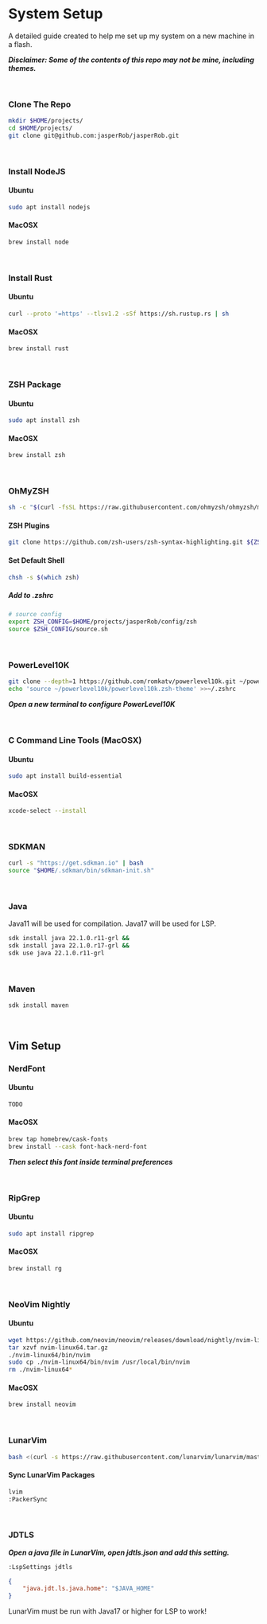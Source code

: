 # System Setup

A detailed guide created to help me set up my system on a new machine in a flash. 

***Disclaimer: Some of the contents of this repo may not be mine, including themes.***

&nbsp;

### Clone The Repo

```bash
mkdir $HOME/projects/
cd $HOME/projects/
git clone git@github.com:jasperRob/jasperRob.git
```

&nbsp;


### Install NodeJS


#### Ubuntu
```bash
sudo apt install nodejs
```

#### MacOSX
```bash
brew install node
```

&nbsp;

### Install Rust

#### Ubuntu
```bash
curl --proto '=https' --tlsv1.2 -sSf https://sh.rustup.rs | sh
```

#### MacOSX
```bash
brew install rust
```

&nbsp;

### ZSH Package

#### Ubuntu
```bash
sudo apt install zsh
```

#### MacOSX
```bash
brew install zsh
```

&nbsp;

### OhMyZSH

```bash
sh -c "$(curl -fsSL https://raw.githubusercontent.com/ohmyzsh/ohmyzsh/master/tools/install.sh)"
```

#### ZSH Plugins

```bash
git clone https://github.com/zsh-users/zsh-syntax-highlighting.git ${ZSH_CUSTOM:-~/.oh-my-zsh/custom}/plugins/zsh-syntax-highlighting
```

#### Set Default Shell

```bash
chsh -s $(which zsh)
```

##### Add to .zshrc

```bash
# source config
export ZSH_CONFIG=$HOME/projects/jasperRob/config/zsh
source $ZSH_CONFIG/source.sh
```

&nbsp;

### PowerLevel10K

```bash
git clone --depth=1 https://github.com/romkatv/powerlevel10k.git ~/powerlevel10k
echo 'source ~/powerlevel10k/powerlevel10k.zsh-theme' >>~/.zshrc
```

***Open a new terminal to configure PowerLevel10K***

&nbsp;

### C Command Line Tools (MacOSX)

#### Ubuntu
```bash
sudo apt install build-essential
```

#### MacOSX
```bash
xcode-select --install
```

&nbsp;

### SDKMAN

```bash
curl -s "https://get.sdkman.io" | bash
source "$HOME/.sdkman/bin/sdkman-init.sh"
```

&nbsp;

### Java

Java11 will be used for compilation.
Java17 will be used for LSP.

```bash
sdk install java 22.1.0.r11-grl &&
sdk install java 22.1.0.r17-grl &&
sdk use java 22.1.0.r11-grl
```

&nbsp;

### Maven

```bash
sdk install maven
```

&nbsp;

## Vim Setup

### NerdFont

#### Ubuntu
```bash
TODO
```

#### MacOSX
```bash
brew tap homebrew/cask-fonts
brew install --cask font-hack-nerd-font
```

***Then select this font inside terminal preferences***

&nbsp;

### RipGrep

#### Ubuntu
```bash
sudo apt install ripgrep
```

#### MacOSX
```bash
brew install rg
```

&nbsp;

### NeoVim Nightly

#### Ubuntu
```bash
wget https://github.com/neovim/neovim/releases/download/nightly/nvim-linux64.tar.gz
tar xzvf nvim-linux64.tar.gz
./nvim-linux64/bin/nvim
sudo cp ./nvim-linux64/bin/nvim /usr/local/bin/nvim
rm ./nvim-linux64*
```

#### MacOSX
```bash
brew install neovim
```

&nbsp;

### LunarVim

```bash
bash <(curl -s https://raw.githubusercontent.com/lunarvim/lunarvim/master/utils/installer/install.sh)
```


#### Sync LunarVim Packages

```bash
lvim
:PackerSync
```

&nbsp;

### JDTLS

***Open a java file in LunarVim, open jdtls.json and add this setting.***

```bash
:LspSettings jdtls
```

```json
{
	"java.jdt.ls.java.home": "$JAVA_HOME"
}
```

LunarVim must be run with Java17 or higher for LSP to work!

